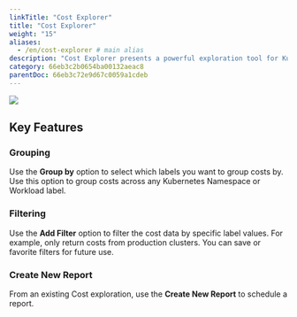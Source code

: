 ```yaml
---
linkTitle: "Cost Explorer"
title: "Cost Explorer"
weight: "15"
aliases:
  - /en/cost-explorer # main alias
description: "Cost Explorer presents a powerful exploration tool for Kubernetes costs, allows you slice and dice by Kubernetes labels, browse historical costs, and spot anomalies. Use Cost Explorer to group workload costs by Kubernetes labels and understand how workloads costs are evolving over time."
category: 66eb3c2b0654ba00132aeac8
parentDoc: 66eb3c72e9d67c0059a1cdeb
---
```


![](/image/cost-explorer-2024.png)

## Key Features

### Grouping

Use the **Group by** option to select which labels you want to group costs by. Use this option to group costs across any Kubernetes Namespace or Workload label.

### Filtering

Use the **Add Filter** option to filter the cost data by specific label values. For example, only return costs from production clusters. You can save or favorite filters for future use.

### Create New Report

From an existing Cost exploration, use the **Create New Report** to schedule a report.
